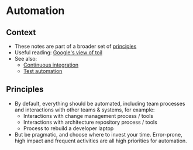 # Automation

## Context

* These notes are part of a broader set of [principles](../principles.md)
* Useful reading: [Google's view of toil](https://landing.google.com/sre/sre-book/chapters/eliminating-toil/)
* See also:
    * [Continuous integration](continuous-integration.md)
    * [Test automation](test-automation.md)

## Principles

* By default, everything should be automated, including team processes and interactions with other teams & systems, for example:
    * Interactions with change management process / tools
    * Interactions with architecture repository process / tools
    * Process to rebuild a developer laptop
* But be pragmatic, and choose where to invest your time. Error-prone, high impact and frequent activities are all high priorities for automation.
